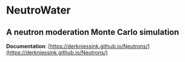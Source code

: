 # NeutroWater

## A neutron moderation Monte Carlo simulation

**Documentation**: [https://derkniessink.github.io/Neutrons/](https://derkniessink.github.io/Neutrons/)
